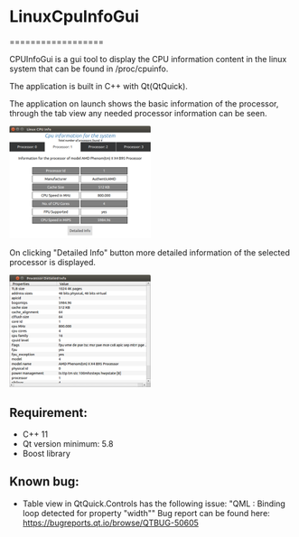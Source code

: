 # LinuxCpuInfoGui
==================

CPUInfoGui is a gui tool to display the CPU information content in the linux system that can be found in /proc/cpuinfo.

The application is built in C++ with Qt(QtQuick).


The application on launch shows the basic information of the processor, through the tab view any needed processor information can be seen.

<img src="https://raw.githubusercontent.com/Sabariesh/LinuxCpuInfoGui/master/WebGuiImg/CpuInfo.png" width="250px;"/>


On clicking "Detailed Info" button more detailed information of the selected processor is displayed.

<img src="https://raw.githubusercontent.com/Sabariesh/LinuxCpuInfoGui/master/WebGuiImg/CpuDetailedInfo.png" width="250px;"/>



Requirement:
------------

- C++ 11
- Qt version minimum: 5.8
- Boost library



Known bug:
----------
- Table view in QtQuick.Controls has the following issue: 
  "QML : Binding loop detected for property "width""
  Bug report can be found here: https://bugreports.qt.io/browse/QTBUG-50605
